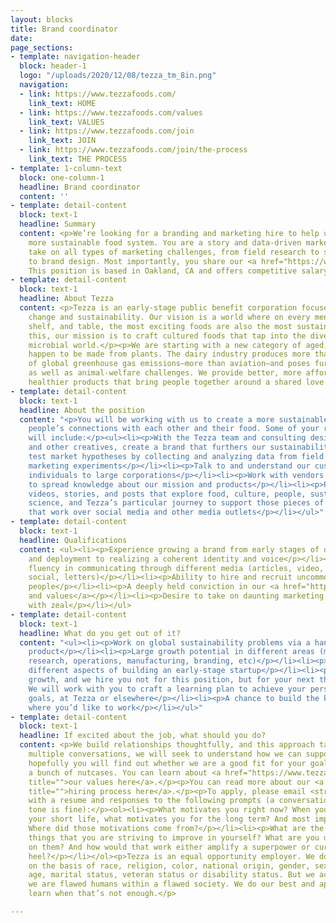 ```yaml
---
layout: blocks
title: Brand coordinator
date: 
page_sections:
- template: navigation-header
  block: header-1
  logo: "/uploads/2020/12/08/tezza_tm_8in.png"
  navigation:
  - link: https://www.tezzafoods.com/
    link_text: HOME
  - link: https://www.tezzafoods.com/values
    link_text: VALUES
  - link: https://www.tezzafoods.com/join
    link_text: JOIN
  - link: https://www.tezzafoods.com/join/the-process
    link_text: THE PROCESS
- template: 1-column-text
  block: one-column-1
  headline: Brand coordinator
  content: ''
- template: detail-content
  block: text-1
  headline: Summary
  content: <p>We’re looking for a branding and marketing hire to help us create a
    more sustainable food system. You are a story and data-driven marketer eager to
    take on all types of marketing challenges, from field research to storytelling
    to brand design. Most importantly, you share our <a href="https://www.tezzafoods.com/values">values</a>.
    This position is based in Oakland, CA and offers competitive salary and equity.</p>
- template: detail-content
  block: text-1
  headline: About Tezza
  content: <p>Tezza is an early-stage public benefit corporation focused on climate
    change and sustainability. Our vision is a world where on every menu, grocery
    shelf, and table, the most exciting foods are also the most sustainable. To achieve
    this, our mission is to craft cultured foods that tap into the diversity of the
    microbial world.</p><p>We are starting with a new category of aged, hard cheeses—that
    happen to be made from plants. The dairy industry produces more than <a href="http://www.fao.org/3/CA2929EN/ca2929en.pdf">3%</a>
    of global greenhouse gas emissions—more than aviation—and poses further sustainability
    as well as animal-welfare challenges. We provide better, more affordable, and
    healthier products that bring people together around a shared love of food.</p>
- template: detail-content
  block: text-1
  headline: About the position
  content: "<p>You will be working with us to create a more sustainable world by deepening
    people’s connections with each other and their food. Some of your responsibilities
    will include:</p><ul><li><p>With the Tezza team and consulting designers, writers,
    and other creatives, create a brand that furthers our sustainability mission</p></li><li><p>Rigorously
    test market hypotheses by collecting and analyzing data from field and digital
    marketing experiments</p></li><li><p>Talk to and understand our customers, from
    individuals to large corporations</p></li><li><p>Work with vendors and partners
    to spread knowledge about our mission and products</p></li><li><p>Produce articles,
    videos, stories, and posts that explore food, culture, people, sustainability,
    science, and Tezza’s particular journey to support those pieces of society</p></li><li><p>Publish
    that work over social media and other media outlets</p></li></ul>"
- template: detail-content
  block: text-1
  headline: Qualifications
  content: <ul><li><p>Experience growing a brand from early stages of development
    and deployment to realizing a coherent identity and voice</p></li><li><p>Demonstrated
    fluency in communicating through different media (articles, video, images, websites,
    social, letters)</p></li><li><p>Ability to hire and recruit uncommonly capable
    people</p></li><li><p>A deeply held conviction in our <a href="https://www.tezzafoods.com/values">mission
    and values</a></p></li><li><p>Desire to take on daunting marketing challenges
    with zeal</p></li></ul>
- template: detail-content
  block: text-1
  headline: What do you get out of it?
  content: "<ul><li><p>Work on global sustainability problems via a hands-on, tasty
    product</p></li><li><p>Large growth potential in different areas (management,
    research, operations, manufacturing, branding, etc)</p></li><li><p>Learn about
    different aspects of building an early-stage startup</p></li><li><p>We focus on
    growth, and we hire you not for this position, but for your next three positions.
    We will work with you to craft a learning plan to achieve your personal and career
    goals, at Tezza or elsewhere</p></li><li><p>A chance to build the kind of place
    where you’d like to work</p></li></ul>"
- template: detail-content
  block: text-1
  headline: If excited about the job, what should you do?
  content: <p>We build relationships thoughtfully, and this approach takes time. Over
    multiple conversations, we will seek to understand how we can support you, and
    hopefully you will find out whether we are a good fit for your goals or simply
    a bunch of nutcases. You can learn about <a href="https://www.tezzafoods.com/values"
    title="">our values here</a>.</p><p>You can read more about our <a href="https://www.tezzafoods.com/join/the-process"
    title="">hiring process here</a>.</p><p>To apply, please email <strong>join@tezzafoods.com</strong>
    with a resume and responses to the following prompts (a conversational, unpolished
    tone is fine):</p><ol><li><p>What motivates you right now? When you think about
    your short life, what motivates you for the long term? And most important, why?
    Where did those motivations come from?</p></li><li><p>What are the most important
    things that you are striving to improve in yourself? What are you doing to work
    on them? And how would that work either amplify a superpower or cure an achilles
    heel?</p></li></ol><p>Tezza is an equal opportunity employer. We do not discriminate
    on the basis of race, religion, color, national origin, gender, sexual orientation,
    age, marital status, veteran status or disability status. But we acknowledge that
    we are flawed humans within a flawed society. We do our best and apologize and
    learn when that’s not enough.</p>

---
```

